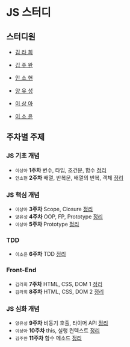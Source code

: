 # JS 스터디

## 스터디원

- [김 라 희](https://github.com/rahee-sak)

- [김 주 완](https://github.com/kjw217)

- [안 소 현](https://github.com/sohyeonAn)

- [양 유 성](https://github.com/devFallingstar)

- [이 상 아](https://github.com/snaag)

- [이 소 윤](https://github.com/acornim)



## 주차별 주제

### JS 기초 개념

- `이상아` **1주차** 변수, 타입, 조건문, 함수 [정리](./LectureNote/week1/note.md)
- `안소현` **2주차** 배열, 반복문, 배열의 반복, 객체 [정리](./LectureNote/week2/note.md)

### JS 핵심 개념

- `이상아` **3주차** Scope, Closure [정리](./LectureNote/week3/note.md)
- `양유성` **4주차** OOP, FP, Prototype [정리](./LectureNote/week4/note.md)
- `이상아` **5주차** Prototype [정리](./LectureNote/week5/note.md)

### TDD

- `이소윤` **6주차** TDD [정리](./LectureNote/week6/note.md)

### Front-End

- `김라희` **7주차** HTML, CSS, DOM 1 [정리](./LectureNote/week7/note.md)
- `김라희` **8주차** HTML, CSS, DOM 2 [정리](./LectureNote/week8/note.md)

### JS 심화 개념

- `양유성` **9주차** 비동기 호출, 타이머 API [정리](./LectureNote/week9/note.md)
- `이상아` **10주차** this, 실행 컨텍스트 [정리](./LectureNote/week10/note.md)
- `김주완` **11주차** 함수 메소드 [정리](./LectureNote/week11/note.md)

